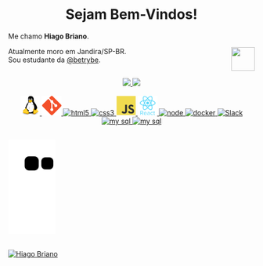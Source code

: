 <h1 align="center"> Sejam Bem-Vindos! </h1>

<p align="left" >
Me chamo <b> Hiago Briano</b>.
</p>
<a href="https://www.linkedin.com/in/hiago-briano/" target="_blank">
  <img align="right" src="https://i.ibb.co/Kx2GSrT/linkedin.png" width="48px" height="48px">
</a>
<p align="left" >
Atualmente moro em Jandira/SP-BR.<br />
Sou estudante da <a href="https://www.betrybe.com/">@betrybe</a></b>.
</p>
 
 ## 
 
 
  
  <div align="center">
  <a href="https://github.com/HiagoBriano">

  <img height="155em" src="https://github-readme-stats.vercel.app/api?username=hiagobriano&show_icons=true&&theme=graywhite&title_color=0000FF&include_all_commits=true&count_private=true&bg_color=C0C0C0&border_color=0000FF&locale=pt-br"/>

  <img height="155em" src="https://github-readme-stats.vercel.app/api/top-langs/?username=hiagobriano&layout=compact&langs_count=7&&theme=graywhite&title_color=0000FF&bg_color=C0C0C0&border_color=0000FF&locale=pt-br"/>

   
</div>
    <div align="center"><br>
    <img src="https://raw.githubusercontent.com/devicons/devicon/master/icons/linux/linux-original.svg" alt="linux" width="40" height="40" />
    <img src="https://raw.githubusercontent.com/devicons/devicon/master/icons/git/git-original.svg" alt="git" width="40" height="40"/> 
    <img src="https://cdn.jsdelivr.net/gh/devicons/devicon/icons/html5/html5-plain-wordmark.svg" alt="html5" width="40" height="40"/> 
    <img src="https://cdn.jsdelivr.net/gh/devicons/devicon/icons/css3/css3-plain-wordmark.svg" alt="css3" width="40" height="40"/> 
    <img src="https://raw.githubusercontent.com/devicons/devicon/master/icons/javascript/javascript-original.svg" alt="js" width="40" height="40"/>
    <img src="https://raw.githubusercontent.com/devicons/devicon/master/icons/react/react-original-wordmark.svg" alt="react" width="40" height="40"/>
    <img src="https://cdn.jsdelivr.net/gh/devicons/devicon/icons/nodejs/nodejs-original.svg" alt="node" width="40" height="40"/>
    <img src="https://cdn.jsdelivr.net/gh/devicons/devicon/icons/docker/docker-plain-wordmark.svg" alt="docker" width="40" height="40"/>
    <img src="https://cdn.jsdelivr.net/gh/devicons/devicon/icons/slack/slack-original.svg" alt="Slack" width="40" height="40"/>
    <img src="https://cdn.jsdelivr.net/gh/devicons/devicon/icons/mysql/mysql-original-wordmark.svg" alt="my sql" width="40" height="40"/>
    <img src="https://cdn.jsdelivr.net/gh/devicons/devicon/icons/typescript/typescript-original.svg" alt="my sql" width="40" height="40"/>
</div>

## 

  ![Snake animation](https://github.com/HiagoBriano/HiagoBriano/blob/output/github-contribution-grid-snake.svg)
  
## 
  
<p align="left"> <img src="https://komarev.com/ghpvc/?username=HiagoBriano" alt="Hiago Briano" /> </p>


